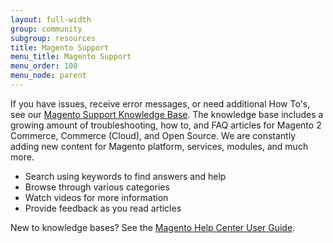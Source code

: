 ```yaml
---
layout: full-width
group: community
subgroup: resources
title: Magento Support
menu_title: Magento Support
menu_order: 100
menu_node: parent
---
```


If you have issues, receive error messages, or need additional How To's, see our [Magento Support Knowledge Base](https://support.magento.com). The knowledge base includes a growing amount of troubleshooting, how to, and FAQ articles for Magento 2 Commerce, Commerce (Cloud), and Open Source. We are constantly adding new content for Magento platform, services, modules, and much more.

* Search using keywords to find answers and help
* Browse through various categories
* Watch videos for more information
* Provide feedback as you read articles

New to knowledge bases? See the [Magento Help Center User Guide](https://support.magento.com/hc/en-us/articles/360000913794).
